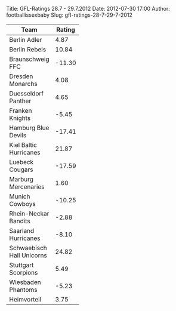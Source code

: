 Title: GFL-Ratings 28.7 - 29.7.2012
Date: 2012-07-30 17:00
Author: footballissexbaby
Slug: gfl-ratings-28-7-29-7-2012

<table class="table"><thead><tr><th width="60">Team</th><th width="20">Rating</th></tr></thead><tbody><tr><td>Berlin Adler</td><td>4.87</td></tr><tr><td>Berlin Rebels</td><td>10.84</td></tr><tr><td>Braunschweig FFC</td><td>-11.30</td></tr><tr><td>Dresden Monarchs</td><td>4.08</td></tr><tr><td>Duesseldorf Panther</td><td>4.65</td></tr><tr><td>Franken Knights</td><td>-5.45</td></tr><tr><td>Hamburg Blue Devils</td><td>-17.41</td></tr><tr><td>Kiel Baltic Hurricanes</td><td>21.87</td></tr><tr><td>Luebeck Cougars</td><td>-17.59</td></tr><tr><td>Marburg Mercenaries</td><td>1.60</td></tr><tr><td>Munich Cowboys</td><td>-10.25</td></tr><tr><td>Rhein-Neckar Bandits</td><td>-2.88</td></tr><tr><td>Saarland Hurricanes</td><td>-8.10</td></tr><tr><td>Schwaebisch Hall Unicorns</td><td>24.82</td></tr><tr><td>Stuttgart Scorpions</td><td>5.49</td></tr><tr><td>Wiesbaden Phantoms</td><td>-5.23</td></tr><tr></tr><tr><td>Heimvorteil</td><td>3.75</td></tr></tbody></table>
